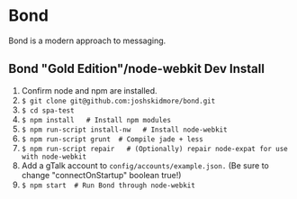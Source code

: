 # Bond

Bond is a modern approach to messaging.


## Bond "Gold Edition"/node-webkit Dev Install
1. Confirm node and npm are installed.
2. `$ git clone git@github.com:joshskidmore/bond.git`
3. `$ cd spa-test`
4. `$ npm install   # Install npm modules`
5. `$ npm run-script install-nw   # Install node-webkit`
6. `$ npm run-script grunt  # Compile jade + less`
7. `$ npm run-script repair   # (Optionally) repair node-expat for use with node-webkit`
8. Add a gTalk account to `config/accounts/example.json.` (Be sure to change "connectOnStartup" boolean true!)
9. `$ npm start  # Run Bond through node-webkit`
